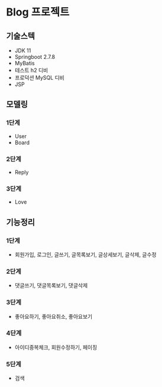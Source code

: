 # Blog 프로젝트

## 기술스텍
- JDK 11
- Springboot 2.7.8
- MyBatis
- 테스트 h2 디비
- 프로덕션 MySQL 디비
- JSP

## 모델링
### 1단계
- User
- Board
### 2단계
- Reply
### 3단계
- Love

## 기능정리
### 1단계
- 회원가입, 로그인, 글쓰기, 글목록보기, 글상세보기, 글삭제, 글수정
### 2단계
- 댓글쓰기, 댓글목록보기, 댓글삭제
### 3단계
- 좋아요하기, 좋아요취소, 좋아요보기
### 4단계
- 아이디중복체크, 회원수정하기, 페이징
### 5단계
- 검색